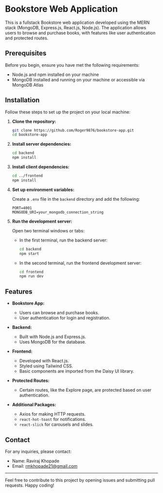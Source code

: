 # Bookstore Web Application

This is a fullstack Bookstore web application developed using the MERN stack (MongoDB, Express.js, React.js, Node.js). The application allows users to browse and purchase books, with features like user authentication and protected routes.

## Prerequisites

Before you begin, ensure you have met the following requirements:

- Node.js and npm installed on your machine
- MongoDB installed and running on your machine or accessible via MongoDB Atlas

## Installation

Follow these steps to set up the project on your local machine:

1. **Clone the repository:**

   ```bash
   git clone https://github.com/Roger9876/bookstore-app.git
   cd bookstore-app
   ```

2. **Install server dependencies:**

   ```bash
   cd backend
   npm install
   ```

3. **Install client dependencies:**

   ```bash
   cd ../frontend
   npm install
   ```

4. **Set up environment variables:**

   Create a `.env` file in the `backend` directory and add the following:

   ```env
   PORT=4001
   MONGODB_URI=your_mongodb_connection_string
   ```

5. **Run the development server:**

   Open two terminal windows or tabs:

   - In the first terminal, run the backend server:

     ```bash
     cd backend
     npm start
     ```

   - In the second terminal, run the frontend development server:

     ```bash
     cd frontend
     npm run dev
     ```

## Features

- **Bookstore App:**
  - Users can browse and purchase books.
  - User authentication for login and registration.

- **Backend:**
  - Built with Node.js and Express.js.
  - Uses MongoDB for the database.

- **Frontend:**
  - Developed with React.js.
  - Styled using Tailwind CSS.
  - Basic components are imported from the Daisy UI library.

- **Protected Routes:**
  - Certain routes, like the Explore page, are protected based on user authentication.

- **Additional Packages:**
  - Axios for making HTTP requests.
  - `react-hot-toast` for notifications.
  - `react-slick` for carousels and slides.

## Contact

For any inquiries, please contact:

- Name: Raviraj Khopade
- Email: <rmkhopade21@gmail.com>

---

Feel free to contribute to this project by opening issues and submitting pull requests. Happy coding!
